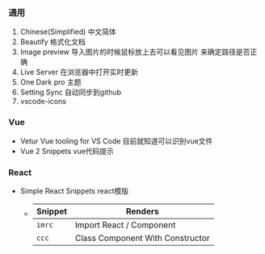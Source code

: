 ### 通用

1. Chinese(Simplified) 中文简体
2. Beautify 格式化文档
3. Image preview 导入图片的时候鼠标放上去可以看见图片 来确定路径是否正确
4. Live Server 在浏览器中打开实时更新
5. One Dark pro 主题
6. Setting Sync 自动同步到github
7. vscode-icons 

### Vue

- Vetur Vue tooling for VS Code 目前就知道可以识别vue文件
- Vue 2 Snippets  vue代码提示

### React

- Simple React Snippets   react模版

  - | Snippet | Renders                          |
    | ------- | -------------------------------- |
    | `imrc`  | Import React / Component         |
    | `ccc`   | Class Component With Constructor |

